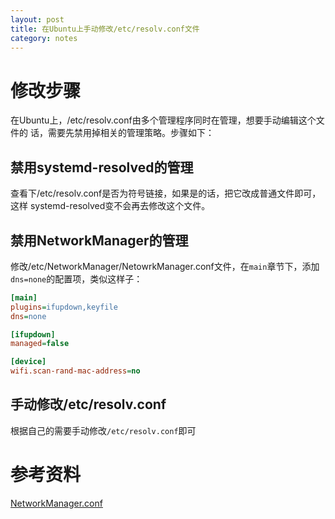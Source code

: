 ```yaml
---
layout: post
title: 在Ubuntu上手动修改/etc/resolv.conf文件
category: notes
---
```


# 修改步骤

在Ubuntu上，/etc/resolv.conf由多个管理程序同时在管理，想要手动编辑这个文件的
话，需要先禁用掉相关的管理策略。步骤如下：

## 禁用systemd-resolved的管理
查看下/etc/resolv.conf是否为符号链接，如果是的话，把它改成普通文件即可，这样
systemd-resolved变不会再去修改这个文件。

## 禁用NetworkManager的管理
修改/etc/NetworkManager/NetowrkManager.conf文件，在`main`章节下，添加
`dns=none`的配置项，类似这样子：

```ini
[main]
plugins=ifupdown,keyfile
dns=none

[ifupdown]
managed=false

[device]
wifi.scan-rand-mac-address=no
```

## 手动修改/etc/resolv.conf
根据自己的需要手动修改`/etc/resolv.conf`即可


# 参考资料
[NetworkManager.conf](https://developer.gnome.org/NetworkManager/stable/NetworkManager.conf.html)
